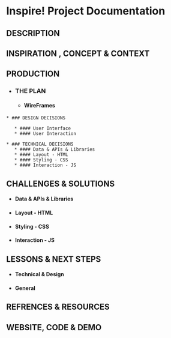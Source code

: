 #  Inspire! Project Documentation 

## DESCRIPTION

## INSPIRATION , CONCEPT & CONTEXT

## PRODUCTION
   * ### THE PLAN

       * #### WireFrames

    * ### DESIGN DECISIONS

       * #### User Interface
       * #### User Interaction

    * ### TECHNICAL DECISIONS
       * #### Data & APIs & Libraries
       * #### Layout - HTML
       * #### Styling - CSS
       * #### Interaction - JS

## CHALLENGES & SOLUTIONS
   * #### Data & APIs & Libraries
   * #### Layout - HTML
   * #### Styling - CSS
   * #### Interaction - JS

## LESSONS & NEXT STEPS
  * #### Technical & Design
  * #### General

## REFRENCES & RESOURCES

## WEBSITE, CODE & DEMO

